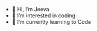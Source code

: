 - 👋 Hi, I’m Jeeva
- 👀 I’m interested in coding 
- 🌱 I’m currently learning to Code


<!---
digitallimat/digitallimat is a ✨ special ✨ repository because its `README.md` (this file) appears on your GitHub profile.
You can click the Preview link to take a look at your changes.
--->
